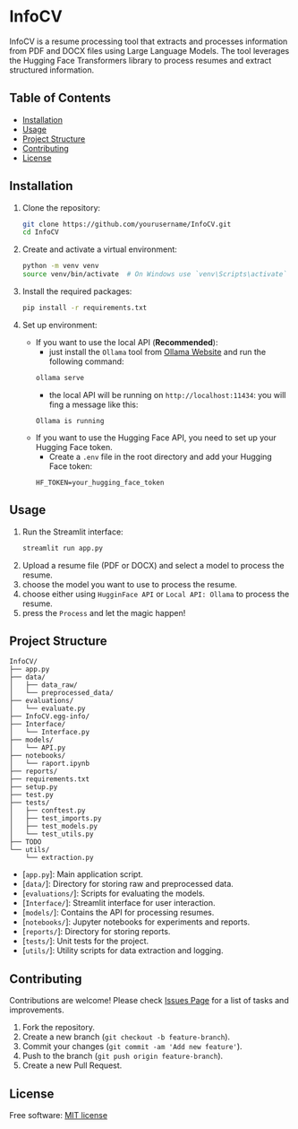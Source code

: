 # InfoCV

InfoCV is a resume processing tool that extracts and processes information from PDF and DOCX files using Large Language Models. The tool leverages the Hugging Face Transformers library to process resumes and extract structured information.

## Table of Contents

- [Installation](#installation)
- [Usage](#usage)
- [Project Structure](#project-structure)
- [Contributing](#contributing)
- [License](#license)

## Installation

1. Clone the repository:
    ```sh
    git clone https://github.com/yourusername/InfoCV.git
    cd InfoCV
    ```

2. Create and activate a virtual environment:
    ```sh
    python -m venv venv
    source venv/bin/activate  # On Windows use `venv\Scripts\activate`
    ```

3. Install the required packages:
    ```sh
    pip install -r requirements.txt
    ```

4. Set up environment:
   - If you want to use the local API (**Recommended**):
        - just install the `Ollama` tool from [Ollama Website](https://ollama.com/)
        and run the following command:
        ```sh
        ollama serve
        ```
        - the local API will be running on `http://localhost:11434`: you will fing a message like this:
        ```plaintext
        Ollama is running
        ```
    - If you want to use the Hugging Face API, you need to set up your Hugging Face token.
        - Create a `.env` file in the root directory and add your Hugging Face token:
        ```env
        HF_TOKEN=your_hugging_face_token
        ```

## Usage

1. Run the Streamlit interface:
    ```sh
    streamlit run app.py
    ```
2. Upload a resume file (PDF or DOCX) and select a model to process the resume.
3. choose the model you want to use to process the resume.
4. choose either using `HugginFace API` or `Local API: Ollama` to process the resume.
5. press the `Process` and let the magic happen!

## Project Structure

```plaintext
InfoCV/
├── app.py
├── data/
│   ├── data_raw/
│   └── preprocessed_data/
├── evaluations/
│   └── evaluate.py
├── InfoCV.egg-info/
├── Interface/
│   └── Interface.py
├── models/
│   └── API.py
├── notebooks/
│   └── raport.ipynb
├── reports/
├── requirements.txt
├── setup.py
├── test.py
├── tests/
│   ├── conftest.py
│   ├── test_imports.py
│   ├── test_models.py
│   └── test_utils.py
├── TODO
└── utils/
    └── extraction.py
```

- [`app.py`]: Main application script.
- [`data/`]: Directory for storing raw and preprocessed data.
- [`evaluations/`]: Scripts for evaluating the models.
- [`Interface/`]: Streamlit interface for user interaction.
- [`models/`]: Contains the API for processing resumes.
- [`notebooks/`]: Jupyter notebooks for experiments and reports.
- [`reports/`]: Directory for storing reports.
- [`tests/`]: Unit tests for the project.
- [`utils/`]: Utility scripts for data extraction and logging.

## Contributing

Contributions are welcome! Please check [Issues Page](https://github.com/bssayla/InfoCv/issues) for a list of tasks and improvements.

1. Fork the repository.
2. Create a new branch (`git checkout -b feature-branch`).
3. Commit your changes (`git commit -am 'Add new feature'`).
4. Push to the branch (`git push origin feature-branch`).
5. Create a new Pull Request.

## License
Free software: [MIT license](LICENSE)
